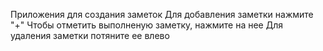 Приложения для создания заметок
Для добавления заметки нажмите "+"
Чтобы отметить выполненую заметку, нажмите на нее
Для удаления заметки потяните ее влево
